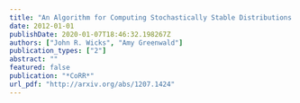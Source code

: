 ```yaml
---
title: "An Algorithm for Computing Stochastically Stable Distributions with Applications to Multiagent Learning in Repeated Games"
date: 2012-01-01
publishDate: 2020-01-07T18:46:32.198267Z
authors: ["John R. Wicks", "Amy Greenwald"]
publication_types: ["2"]
abstract: ""
featured: false
publication: "*CoRR*"
url_pdf: "http://arxiv.org/abs/1207.1424"
---
```


